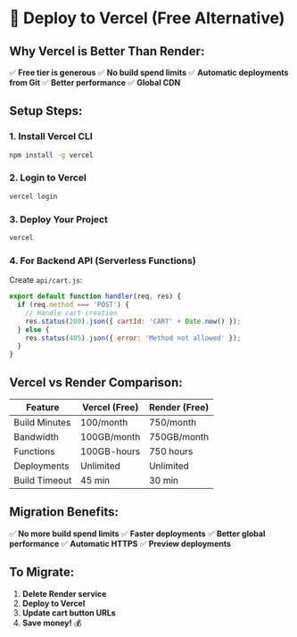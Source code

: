 # 🚀 Deploy to Vercel (Free Alternative)

## Why Vercel is Better Than Render:

✅ **Free tier is generous**
✅ **No build spend limits**
✅ **Automatic deployments from Git**
✅ **Better performance**
✅ **Global CDN**

## Setup Steps:

### 1. Install Vercel CLI
```bash
npm install -g vercel
```

### 2. Login to Vercel
```bash
vercel login
```

### 3. Deploy Your Project
```bash
vercel
```

### 4. For Backend API (Serverless Functions)
Create `api/cart.js`:
```javascript
export default function handler(req, res) {
  if (req.method === 'POST') {
    // Handle cart creation
    res.status(200).json({ cartId: 'CART' + Date.now() });
  } else {
    res.status(405).json({ error: 'Method not allowed' });
  }
}
```

## Vercel vs Render Comparison:

| Feature | Vercel (Free) | Render (Free) |
|---------|---------------|---------------|
| Build Minutes | 100/month | 750/month |
| Bandwidth | 100GB/month | 750GB/month |
| Functions | 100GB-hours | 750 hours |
| Deployments | Unlimited | Unlimited |
| Build Timeout | 45 min | 30 min |

## Migration Benefits:

✅ **No more build spend limits**
✅ **Faster deployments**
✅ **Better global performance**
✅ **Automatic HTTPS**
✅ **Preview deployments**

## To Migrate:

1. **Delete Render service**
2. **Deploy to Vercel**
3. **Update cart button URLs**
4. **Save money!** 💰 


